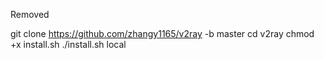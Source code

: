 Removed

git clone https://github.com/zhangy1165/v2ray -b master
cd v2ray
chmod +x install.sh
./install.sh local
